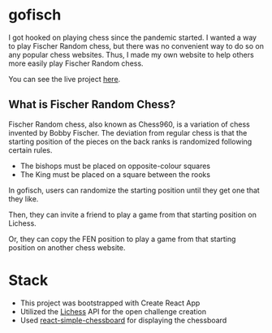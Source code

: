 # gofisch
I got hooked on playing chess since the pandemic started. I wanted a way to play Fischer Random chess, but there was no convenient way to do so on any popular chess websites. Thus, I made my own website to help others more easily play Fischer Random chess.

You can see the live project [here]().

## What is Fischer Random Chess?
Fischer Random chess, also known as Chess960, is a variation of chess invented by Bobby Fischer. The deviation from regular chess is that the starting position of the pieces on the back ranks is randomized following certain rules.
* The bishops must be placed on opposite-colour squares
* The King must be placed on a square between the rooks

In gofisch, users can randomize the starting position until they get one that they like.

Then, they can invite a friend to play a game from that starting position on Lichess.

Or, they can copy the FEN position to play a game from that starting position on another chess website.

# Stack
* This project was bootstrapped with Create React App
* Utilized the [Lichess](https://lichess.org/api) API for the open challenge creation
* Used [react-simple-chessboard](https://www.npmjs.com/package/react-simple-chessboard) for displaying the chessboard